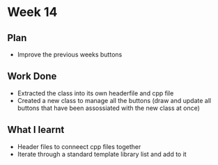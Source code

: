# Week 14
## Plan
- Improve the previous weeks buttons
## Work Done
- Extracted the class into its own headerfile and cpp file
- Created a new class to manage all the buttons (draw and update all buttons that have been assossiated with the new class at once)
## What I learnt
- Header files to conneect cpp files together
- Iterate through a standard template library list and add to it